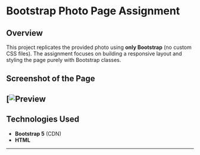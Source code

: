 # Bootstrap Photo Page Assignment

## **Overview**
This project replicates the provided photo using **only Bootstrap** (no custom CSS files). The assignment focuses on building a responsive layout and styling the page purely with Bootstrap classes.

## **Screenshot of the Page**

[![Preview ](https://drive.google.com/uc?export=view&id=15to9LnAUhRpe4sufRyMTa6pRjCpRC9Js)
---

## **Technologies Used**
- **Bootstrap 5** (CDN)
- **HTML**

---
